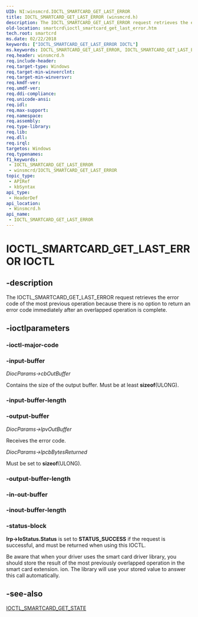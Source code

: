 ```yaml
---
UID: NI:winsmcrd.IOCTL_SMARTCARD_GET_LAST_ERROR
title: IOCTL_SMARTCARD_GET_LAST_ERROR (winsmcrd.h)
description: The IOCTL_SMARTCARD_GET_LAST_ERROR request retrieves the error code of the most previous operation because there is no option to return an error code immediately after an overlapped operation is complete.
old-location: smartcrd\ioctl_smartcard_get_last_error.htm
tech.root: smartcrd
ms.date: 02/22/2018
keywords: ["IOCTL_SMARTCARD_GET_LAST_ERROR IOCTL"]
ms.keywords: IOCTL_SMARTCARD_GET_LAST_ERROR, IOCTL_SMARTCARD_GET_LAST_ERROR control, IOCTL_SMARTCARD_GET_LAST_ERROR control code [Smart Card Reader Devices], scioctls_f53172a6-95cb-4d50-9a2b-bccc623bf85b.xml, smartcrd.ioctl_smartcard_get_last_error, winsmcrd/IOCTL_SMARTCARD_GET_LAST_ERROR
req.header: winsmcrd.h
req.include-header: 
req.target-type: Windows
req.target-min-winverclnt: 
req.target-min-winversvr: 
req.kmdf-ver: 
req.umdf-ver: 
req.ddi-compliance: 
req.unicode-ansi: 
req.idl: 
req.max-support: 
req.namespace: 
req.assembly: 
req.type-library: 
req.lib: 
req.dll: 
req.irql: 
targetos: Windows
req.typenames: 
f1_keywords:
 - IOCTL_SMARTCARD_GET_LAST_ERROR
 - winsmcrd/IOCTL_SMARTCARD_GET_LAST_ERROR
topic_type:
 - APIRef
 - kbSyntax
api_type:
 - HeaderDef
api_location:
 - Winsmcrd.h
api_name:
 - IOCTL_SMARTCARD_GET_LAST_ERROR
---
```


# IOCTL_SMARTCARD_GET_LAST_ERROR IOCTL


## -description

The IOCTL_SMARTCARD_GET_LAST_ERROR request retrieves the error code of the most previous operation because there is no option to return an error code immediately after an overlapped operation is complete.

## -ioctlparameters

### -ioctl-major-code

### -input-buffer

<i>DiocParams->cbOutBuffer</i>

Contains the size of the output buffer. Must be at least <b>sizeof</b>(ULONG).

### -input-buffer-length

### -output-buffer

<i>DiocParams->lpvOutBuffer</i>

Receives the error code.

<i>DiocParams->lpcbBytesReturned</i>

Must be set to <b>sizeof</b>(ULONG).

### -output-buffer-length

### -in-out-buffer

### -inout-buffer-length

### -status-block

<b>Irp->IoStatus.Status</b> is set to <b>STATUS_SUCCESS</b> if the request is successful, and must be returned when using this IOCTL. 

Be aware that when your driver uses the smart card driver library, you should store the result of the most previously overlapped operation in the smart card extension. ion. The library will use your stored value to answer this call automatically.

## -see-also

<a href="/windows-hardware/drivers/ddi/winsmcrd/ni-winsmcrd-ioctl_smartcard_get_state">IOCTL_SMARTCARD_GET_STATE</a>
